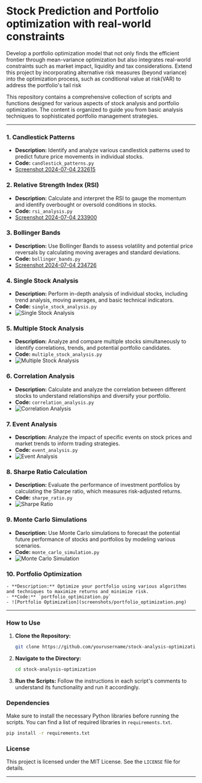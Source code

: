 # Stock Prediction and Portfolio optimization with real-world constraints
 Develop a portfolio optimization model that not only finds the efficient frontier through mean-variance optimization but also integrates real-world constraints such as market impact, liquidity and tax considerations. Extend this project by incorporating alternative risk measures (beyond variance) into the optimization process, such as conditional value at risk(VAR) to address the portfolio's tail risk

This repository contains a comprehensive collection of scripts and functions designed for various aspects of stock analysis and portfolio optimization. The content is organized to guide you from basic analysis techniques to sophisticated portfolio management strategies.

---

### 1. **Candlestick Patterns**

   - **Description:** Identify and analyze various candlestick patterns used to predict future price movements in individual stocks.
   - **Code:** `candlestick_patterns.py`
   - [Screenshot 2024-07-04 232615](https://github.com/Sachinthotre/Stock-Prediction-and-Portfolio-optimization-with-real-world-constraints/assets/46932228/8f3c84cf-46c8-40c3-b5c5-946245dea8e6)


### 2. **Relative Strength Index (RSI)**

   - **Description:** Calculate and interpret the RSI to gauge the momentum and identify overbought or oversold conditions in stocks.
   - **Code:** `rsi_analysis.py`
   - [Screenshot 2024-07-04 233900](https://github.com/Sachinthotre/Stock-Prediction-and-Portfolio-optimization-with-real-world-constraints/assets/46932228/8bb8018f-583f-4eba-85f9-5a2a42a48611)


### 3. **Bollinger Bands**

   - **Description:** Use Bollinger Bands to assess volatility and potential price reversals by calculating moving averages and standard deviations.
   - **Code:** `bollinger_bands.py`
   - [Screenshot 2024-07-04 234726](https://github.com/Sachinthotre/Stock-Prediction-and-Portfolio-optimization-with-real-world-constraints/assets/46932228/1a69aa2d-d903-4b2b-bf27-4f310bdec154)


### 4. **Single Stock Analysis**

   - **Description:** Perform in-depth analysis of individual stocks, including trend analysis, moving averages, and basic technical indicators.
   - **Code:** `single_stock_analysis.py`
   - ![Single Stock Analysis](screenshots/single_stock_analysis.png)

### 5. **Multiple Stock Analysis**

   - **Description:** Analyze and compare multiple stocks simultaneously to identify correlations, trends, and potential portfolio candidates.
   - **Code:** `multiple_stock_analysis.py`
   - ![Multiple Stock Analysis](screenshots/multiple_stock_analysis.png)

### 6. **Correlation Analysis**

   - **Description:** Calculate and analyze the correlation between different stocks to understand relationships and diversify your portfolio.
   - **Code:** `correlation_analysis.py`
   - ![Correlation Analysis](screenshots/correlation_analysis.png)

### 7. **Event Analysis**

   - **Description:** Analyze the impact of specific events on stock prices and market trends to inform trading strategies.
   - **Code:** `event_analysis.py`
   - ![Event Analysis](screenshots/event_analysis.png)

### 8. **Sharpe Ratio Calculation**

   - **Description:** Evaluate the performance of investment portfolios by calculating the Sharpe ratio, which measures risk-adjusted returns.
   - **Code:** `sharpe_ratio.py`
   - ![Sharpe Ratio](screenshots/sharpe_ratio.png)

### 9. **Monte Carlo Simulations**

   - **Description:** Use Monte Carlo simulations to forecast the potential future performance of stocks and portfolios by modeling various scenarios.
   - **Code:** `monte_carlo_simulation.py`
   - ![Monte Carlo Simulation](screenshots/monte_carlo_simulation.png)

### 10. **Portfolio Optimization**

    - **Description:** Optimize your portfolio using various algorithms and techniques to maximize returns and minimize risk.
    - **Code:** `portfolio_optimization.py`
    - ![Portfolio Optimization](screenshots/portfolio_optimization.png)

---

### How to Use

1. **Clone the Repository:**
   ```bash
   git clone https://github.com/yourusername/stock-analysis-optimization.git
   ```
2. **Navigate to the Directory:**
   ```bash
   cd stock-analysis-optimization
   ```
3. **Run the Scripts:**
   Follow the instructions in each script's comments to understand its functionality and run it accordingly.

### Dependencies

Make sure to install the necessary Python libraries before running the scripts. You can find a list of required libraries in `requirements.txt`.

```bash
pip install -r requirements.txt
```

### License

This project is licensed under the MIT License. See the `LICENSE` file for details.

---
